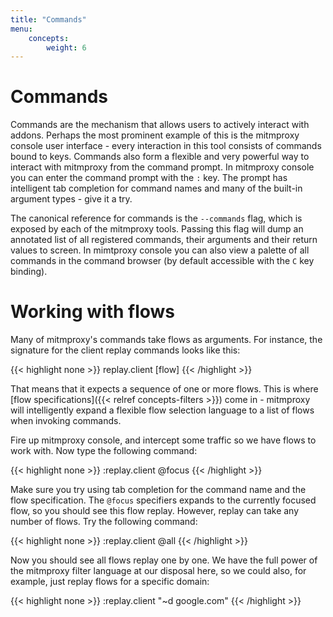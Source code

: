 ```yaml
---
title: "Commands"
menu:
    concepts:
        weight: 6
---
```


# Commands

Commands are the mechanism that allows users to actively interact with addons.
Perhaps the most prominent example of this is the mitmproxy console user
interface - every interaction in this tool consists of commands bound to keys.
Commands also form a flexible and very powerful way to interact with mitmproxy
from the command prompt. In mitmproxy console you can enter the command prompt
with the `:` key. The prompt has intelligent tab completion for command names
and many of the built-in argument types - give it a try.

The canonical reference for commands is the `--commands` flag, which is exposed
by each of the mitmproxy tools. Passing this flag will dump an annotated list of
all registered commands, their arguments and their return values to screen. In
mimtproxy console you can also view a palette of all commands in the command
browser (by default accessible with the `C` key binding).


# Working with flows

Many of mitmproxy's commands take flows as arguments. For instance, the
signature for the client replay commands looks like this:

{{< highlight none  >}}
replay.client [flow]
{{< /highlight >}}


That means that it expects a sequence of one or more flows. This is where [flow
specifications]({{< relref concepts-filters >}}) come in - mitmproxy will
intelligently expand a flexible flow selection language to a list of flows when
invoking commands.

Fire up mitmproxy console, and intercept some traffic so we have flows to work
with. Now type the following command:

{{< highlight none  >}}
:replay.client @focus
{{< /highlight >}}

Make sure you try using tab completion for the command name and the flow
specification. The `@focus` specifiers expands to the currently focused flow, so
you should see this flow replay. However, replay can take any number of flows.
Try the following command:

{{< highlight none  >}}
:replay.client @all
{{< /highlight >}}

Now you should see all flows replay one by one. We have the full power of the
mitmproxy filter language at our disposal here, so we could also, for example,
just replay flows for a specific domain:

{{< highlight none  >}}
:replay.client "~d google.com"
{{< /highlight >}}











